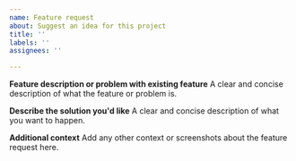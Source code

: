 ```yaml
---
name: Feature request
about: Suggest an idea for this project
title: ''
labels: ''
assignees: ''

---
```


**Feature description or problem with existing feature**
A clear and concise description of what the feature or problem is.

**Describe the solution you'd like**
A clear and concise description of what you want to happen.

**Additional context**
Add any other context or screenshots about the feature request here.
